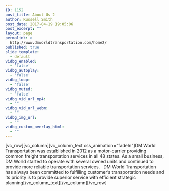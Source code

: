```yaml
---
ID: 1152
post_title: About Us 2
author: Russell Smith
post_date: 2017-04-19 19:05:06
post_excerpt: ""
layout: page
permalink: >
  http://www.dmworldtransportation.com/home2/
published: true
slide_template:
  - default
vidbg_enabled:
  - 'false'
vidbg_autoplay:
  - 'false'
vidbg_loop:
  - 'false'
vidbg_muted:
  - 'false'
vidbg_vid_url_mp4:
  - ""
vidbg_vid_url_webm:
  - ""
vidbg_img_url:
  - ""
vidbg_custom_overlay_html:
  - ""
---
```

[vc_row][vc_column][vc_column_text css_animation="fadeIn"]DM World Transportation was established in 2012 as a motor-carrier providing common freight transportation services in all 48 states. As a small business, DM World started to operate with several owned units and continued to provide more reliable transportation services.   DM World Transportation has always been committed to fulfilling customer’s transportation needs and its priority is to provide superior service with efficient strategic planning[/vc_column_text][/vc_column][/vc_row]